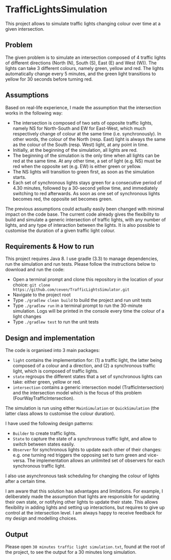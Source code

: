 # TrafficLightsSimulation
This project allows to simulate traffic lights changing colour over time at a given intersection. 

## Problem
The given problem is to simulate an intersection composed of 4 traffic lights of different directions (North (N), South (S), East (E) and West (W)). The lights can take 3 different colours, namely green, yellow and red. The lights automatically change every 5 minutes, and the green light transitions to yellow for 30 seconds before turning red.

## Assumptions
Based on real-life experience, I made the assumption that the intersection works in the following way:

 - The intersection is composed of two sets of opposite traffic lights, namely NS for North-South and EW for East-West, which much respectively change of colour at the same time (i.e. synchronously). In other words, the colour of the North (resp. East) light is always the same as the colour of the South (resp. West) light, at any point in time.
 - Initially, at the beginning of the simulation, all lights are red. 
 - The beginning of the simulation is the only time when all lights can be red at the same time. At any other time, a set of light (e.g. NS) must be red when the opposite set (e.g. EW) is either green or yellow.
 - The NS lights will transition to green first, as soon as the simulation starts.
 - Each set of synchronous lights stays green for a consecutive period of 4.30 minutes, followed by a 30-second yellow time, and immediately switching to red afterwards. As soon as one set of synchronous lights becomes red, the opposite set becomes green.

The previous assumptions could actually easily been changed with minimal impact on the code base. The current code already gives the flexibility to build and simulate a generic intersection of traffic lights, with any number of lights, and any type of interaction between the lights. It is also possible to customise the duration of a given traffic light colour.

## Requirements & How to run
This project requires Java 8. I use gradle (3.3) to manage dependencies, run the simulation and run tests. Please follow the instructions 
below to download and run the code:

 - Open a terminal prompt and clone this repository in the location of your choice: ```git clone https://github.com/ceven/TrafficLightsSimulator.git```
 - Navigate to the project root
 - Type ```./gradlew clean build``` to build the project and run unit tests
 - Type ```./gradlew run``` in a terminal prompt to run the 30-minute simulation. Logs will be printed in the console every time the colour
  of a light changes
 - Type ```./gradlew test``` to run the unit tests

## Design and implementation
The code is organised into 3 main packages:

 - ```light``` contains the implementation for: (1) a traffic light, the latter being composed of a colour and a direction, and (2) a synchronous traffic light, which is composed of traffic lights.
 - `state` regroups the different states that a set of synchronous lights can take: either green, yellow or red.
 - `intersection` contains a generic intersection model (TrafficIntersection) and the intersection model which is the focus of this problem (FourWayTrafficIntersection).

The simulation is run using either `MainSimulation` or `QuickSimulation` (the latter class allows to customise the colour duration).

I have used the following design patterns:
 - `Builder` to create traffic lights.
 - `State` to capture the state of a synchronous traffic light, and allow to switch between states easily.
 - `Observer` for synchronous lights to update each other of their changes: e.g. one turning red triggers the opposing set to turn green and vice-versa. The implementation allows an unlimited set of observers for each synchronous traffic light.

I also use asynchronous task scheduling for changing the colour of lights after a certain time.

I am aware that this solution has advantages and limitations. For example, I deliberately made the assumption that lights are responsible for updating their own state, or notifying other lights to update their state. This allows flexibility in adding lights and setting up interactions, but requires to give up control at the intersection level. I am always happy to receive feedback for my design and modelling choices.

## Output

Please open `30 minutes traffic light simulation.txt`, found at the root of the project, to see the output for a 30 minutes long simulation.